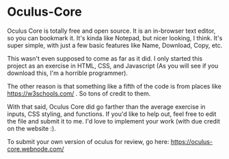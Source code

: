 # Oculus-Core

Oculus Core is totally free and open source. It is an in-browser text editor, so you can bookmark it. It's kinda like Notepad, but nicer looking, I think.  It's super simple, with just a few basic features like Name, Download, Copy, etc.

This wasn't even supposed to come as far as it did. I only started this project as an exercise in HTML, CSS, and Javascript (As you will see if you download this, I'm a horrible programmer). 

The other reason is that something like a fifth of the code is from places like https://w3schools.com/ . So tons of credit to them.

With that said, Oculus Core did go farther than the average exercise in inputs, CSS styling, and functions. If you'd like to help out, feel free to edit the file and submit it to me. I'd love to implement your work (with due credit on the website :).  

To submit your own version of oculus for review, go here: https://oculus-core.webnode.com/
